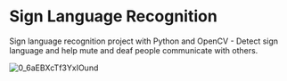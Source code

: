 
# Sign Language Recognition

Sign language recognition project with Python and OpenCV - Detect sign language and help mute and deaf people communicate with others.

![0_6aEBXcTf3YxIOund](https://github.com/fadermou/Sign_language/assets/108281492/92a82d81-e45d-4e9e-afd6-3875759c82a8)

